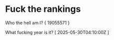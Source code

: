 # Fuck the rankings

Who the hell am I?
{ 19055571 }

What fucking year is it?
[ 2025-05-30T04:10:00Z ]
